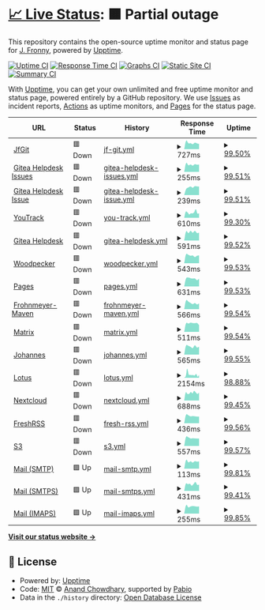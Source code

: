 # [📈 Live Status](https://JFronny.github.io/uptime): <!--live status--> **🟧 Partial outage**

This repository contains the open-source uptime monitor and status page for [J. Fronny](https://jfronny.gitlab.io/), powered by [Upptime](https://github.com/upptime/upptime).

[![Uptime CI](https://github.com/JFronny/uptime/workflows/Uptime%20CI/badge.svg)](https://github.com/JFronny/uptime/actions?query=workflow%3A%22Uptime+CI%22)
[![Response Time CI](https://github.com/JFronny/uptime/workflows/Response%20Time%20CI/badge.svg)](https://github.com/JFronny/uptime/actions?query=workflow%3A%22Response+Time+CI%22)
[![Graphs CI](https://github.com/JFronny/uptime/workflows/Graphs%20CI/badge.svg)](https://github.com/JFronny/uptime/actions?query=workflow%3A%22Graphs+CI%22)
[![Static Site CI](https://github.com/JFronny/uptime/workflows/Static%20Site%20CI/badge.svg)](https://github.com/JFronny/uptime/actions?query=workflow%3A%22Static+Site+CI%22)
[![Summary CI](https://github.com/JFronny/uptime/workflows/Summary%20CI/badge.svg)](https://github.com/JFronny/uptime/actions?query=workflow%3A%22Summary+CI%22)

With [Upptime](https://upptime.js.org), you can get your own unlimited and free uptime monitor and status page, powered entirely by a GitHub repository. We use [Issues](https://github.com/JFronny/uptime/issues) as incident reports, [Actions](https://github.com/JFronny/uptime/actions) as uptime monitors, and [Pages](https://JFronny.github.io/uptime) for the status page.

<!--start: status pages-->
<!-- This summary is generated by Upptime (https://github.com/upptime/upptime) -->
<!-- Do not edit this manually, your changes will be overwritten -->
<!-- prettier-ignore -->
| URL | Status | History | Response Time | Uptime |
| --- | ------ | ------- | ------------- | ------ |
| <img alt="" src="https://icons.duckduckgo.com/ip3/git.frohnmeyer-wds.de.ico" height="13"> [JfGit](https://git.frohnmeyer-wds.de/) | 🟥 Down | [jf-git.yml](https://github.com/JFronny/uptime/commits/HEAD/history/jf-git.yml) | <details><summary><img alt="Response time graph" src="./graphs/jf-git/response-time-week.png" height="20"> 727ms</summary><br><a href="https://JFronny.github.io/uptime/history/jf-git"><img alt="Response time 952" src="https://img.shields.io/endpoint?url=https%3A%2F%2Fraw.githubusercontent.com%2FJFronny%2Fuptime%2FHEAD%2Fapi%2Fjf-git%2Fresponse-time.json"></a><br><a href="https://JFronny.github.io/uptime/history/jf-git"><img alt="24-hour response time 620" src="https://img.shields.io/endpoint?url=https%3A%2F%2Fraw.githubusercontent.com%2FJFronny%2Fuptime%2FHEAD%2Fapi%2Fjf-git%2Fresponse-time-day.json"></a><br><a href="https://JFronny.github.io/uptime/history/jf-git"><img alt="7-day response time 727" src="https://img.shields.io/endpoint?url=https%3A%2F%2Fraw.githubusercontent.com%2FJFronny%2Fuptime%2FHEAD%2Fapi%2Fjf-git%2Fresponse-time-week.json"></a><br><a href="https://JFronny.github.io/uptime/history/jf-git"><img alt="30-day response time 802" src="https://img.shields.io/endpoint?url=https%3A%2F%2Fraw.githubusercontent.com%2FJFronny%2Fuptime%2FHEAD%2Fapi%2Fjf-git%2Fresponse-time-month.json"></a><br><a href="https://JFronny.github.io/uptime/history/jf-git"><img alt="1-year response time 952" src="https://img.shields.io/endpoint?url=https%3A%2F%2Fraw.githubusercontent.com%2FJFronny%2Fuptime%2FHEAD%2Fapi%2Fjf-git%2Fresponse-time-year.json"></a></details> | <details><summary><a href="https://JFronny.github.io/uptime/history/jf-git">99.50%</a></summary><a href="https://JFronny.github.io/uptime/history/jf-git"><img alt="All-time uptime 98.22%" src="https://img.shields.io/endpoint?url=https%3A%2F%2Fraw.githubusercontent.com%2FJFronny%2Fuptime%2FHEAD%2Fapi%2Fjf-git%2Fuptime.json"></a><br><a href="https://JFronny.github.io/uptime/history/jf-git"><img alt="24-hour uptime 96.52%" src="https://img.shields.io/endpoint?url=https%3A%2F%2Fraw.githubusercontent.com%2FJFronny%2Fuptime%2FHEAD%2Fapi%2Fjf-git%2Fuptime-day.json"></a><br><a href="https://JFronny.github.io/uptime/history/jf-git"><img alt="7-day uptime 99.50%" src="https://img.shields.io/endpoint?url=https%3A%2F%2Fraw.githubusercontent.com%2FJFronny%2Fuptime%2FHEAD%2Fapi%2Fjf-git%2Fuptime-week.json"></a><br><a href="https://JFronny.github.io/uptime/history/jf-git"><img alt="30-day uptime 99.32%" src="https://img.shields.io/endpoint?url=https%3A%2F%2Fraw.githubusercontent.com%2FJFronny%2Fuptime%2FHEAD%2Fapi%2Fjf-git%2Fuptime-month.json"></a><br><a href="https://JFronny.github.io/uptime/history/jf-git"><img alt="1-year uptime 98.22%" src="https://img.shields.io/endpoint?url=https%3A%2F%2Fraw.githubusercontent.com%2FJFronny%2Fuptime%2FHEAD%2Fapi%2Fjf-git%2Fuptime-year.json"></a></details>
| <img alt="" src="https://icons.duckduckgo.com/ip3/git.frohnmeyer-wds.de.ico" height="13"> [Gitea Helpdesk Issues](https://git.frohnmeyer-wds.de/Johannes/Gitea-Helpdesk/issues) | 🟥 Down | [gitea-helpdesk-issues.yml](https://github.com/JFronny/uptime/commits/HEAD/history/gitea-helpdesk-issues.yml) | <details><summary><img alt="Response time graph" src="./graphs/gitea-helpdesk-issues/response-time-week.png" height="20"> 255ms</summary><br><a href="https://JFronny.github.io/uptime/history/gitea-helpdesk-issues"><img alt="Response time 370" src="https://img.shields.io/endpoint?url=https%3A%2F%2Fraw.githubusercontent.com%2FJFronny%2Fuptime%2FHEAD%2Fapi%2Fgitea-helpdesk-issues%2Fresponse-time.json"></a><br><a href="https://JFronny.github.io/uptime/history/gitea-helpdesk-issues"><img alt="24-hour response time 255" src="https://img.shields.io/endpoint?url=https%3A%2F%2Fraw.githubusercontent.com%2FJFronny%2Fuptime%2FHEAD%2Fapi%2Fgitea-helpdesk-issues%2Fresponse-time-day.json"></a><br><a href="https://JFronny.github.io/uptime/history/gitea-helpdesk-issues"><img alt="7-day response time 255" src="https://img.shields.io/endpoint?url=https%3A%2F%2Fraw.githubusercontent.com%2FJFronny%2Fuptime%2FHEAD%2Fapi%2Fgitea-helpdesk-issues%2Fresponse-time-week.json"></a><br><a href="https://JFronny.github.io/uptime/history/gitea-helpdesk-issues"><img alt="30-day response time 261" src="https://img.shields.io/endpoint?url=https%3A%2F%2Fraw.githubusercontent.com%2FJFronny%2Fuptime%2FHEAD%2Fapi%2Fgitea-helpdesk-issues%2Fresponse-time-month.json"></a><br><a href="https://JFronny.github.io/uptime/history/gitea-helpdesk-issues"><img alt="1-year response time 370" src="https://img.shields.io/endpoint?url=https%3A%2F%2Fraw.githubusercontent.com%2FJFronny%2Fuptime%2FHEAD%2Fapi%2Fgitea-helpdesk-issues%2Fresponse-time-year.json"></a></details> | <details><summary><a href="https://JFronny.github.io/uptime/history/gitea-helpdesk-issues">99.51%</a></summary><a href="https://JFronny.github.io/uptime/history/gitea-helpdesk-issues"><img alt="All-time uptime 98.22%" src="https://img.shields.io/endpoint?url=https%3A%2F%2Fraw.githubusercontent.com%2FJFronny%2Fuptime%2FHEAD%2Fapi%2Fgitea-helpdesk-issues%2Fuptime.json"></a><br><a href="https://JFronny.github.io/uptime/history/gitea-helpdesk-issues"><img alt="24-hour uptime 96.56%" src="https://img.shields.io/endpoint?url=https%3A%2F%2Fraw.githubusercontent.com%2FJFronny%2Fuptime%2FHEAD%2Fapi%2Fgitea-helpdesk-issues%2Fuptime-day.json"></a><br><a href="https://JFronny.github.io/uptime/history/gitea-helpdesk-issues"><img alt="7-day uptime 99.51%" src="https://img.shields.io/endpoint?url=https%3A%2F%2Fraw.githubusercontent.com%2FJFronny%2Fuptime%2FHEAD%2Fapi%2Fgitea-helpdesk-issues%2Fuptime-week.json"></a><br><a href="https://JFronny.github.io/uptime/history/gitea-helpdesk-issues"><img alt="30-day uptime 99.35%" src="https://img.shields.io/endpoint?url=https%3A%2F%2Fraw.githubusercontent.com%2FJFronny%2Fuptime%2FHEAD%2Fapi%2Fgitea-helpdesk-issues%2Fuptime-month.json"></a><br><a href="https://JFronny.github.io/uptime/history/gitea-helpdesk-issues"><img alt="1-year uptime 98.22%" src="https://img.shields.io/endpoint?url=https%3A%2F%2Fraw.githubusercontent.com%2FJFronny%2Fuptime%2FHEAD%2Fapi%2Fgitea-helpdesk-issues%2Fuptime-year.json"></a></details>
| <img alt="" src="https://icons.duckduckgo.com/ip3/git.frohnmeyer-wds.de.ico" height="13"> [Gitea Helpdesk Issue](https://git.frohnmeyer-wds.de/Johannes/Gitea-Helpdesk/issues/1) | 🟥 Down | [gitea-helpdesk-issue.yml](https://github.com/JFronny/uptime/commits/HEAD/history/gitea-helpdesk-issue.yml) | <details><summary><img alt="Response time graph" src="./graphs/gitea-helpdesk-issue/response-time-week.png" height="20"> 239ms</summary><br><a href="https://JFronny.github.io/uptime/history/gitea-helpdesk-issue"><img alt="Response time 286" src="https://img.shields.io/endpoint?url=https%3A%2F%2Fraw.githubusercontent.com%2FJFronny%2Fuptime%2FHEAD%2Fapi%2Fgitea-helpdesk-issue%2Fresponse-time.json"></a><br><a href="https://JFronny.github.io/uptime/history/gitea-helpdesk-issue"><img alt="24-hour response time 255" src="https://img.shields.io/endpoint?url=https%3A%2F%2Fraw.githubusercontent.com%2FJFronny%2Fuptime%2FHEAD%2Fapi%2Fgitea-helpdesk-issue%2Fresponse-time-day.json"></a><br><a href="https://JFronny.github.io/uptime/history/gitea-helpdesk-issue"><img alt="7-day response time 239" src="https://img.shields.io/endpoint?url=https%3A%2F%2Fraw.githubusercontent.com%2FJFronny%2Fuptime%2FHEAD%2Fapi%2Fgitea-helpdesk-issue%2Fresponse-time-week.json"></a><br><a href="https://JFronny.github.io/uptime/history/gitea-helpdesk-issue"><img alt="30-day response time 270" src="https://img.shields.io/endpoint?url=https%3A%2F%2Fraw.githubusercontent.com%2FJFronny%2Fuptime%2FHEAD%2Fapi%2Fgitea-helpdesk-issue%2Fresponse-time-month.json"></a><br><a href="https://JFronny.github.io/uptime/history/gitea-helpdesk-issue"><img alt="1-year response time 286" src="https://img.shields.io/endpoint?url=https%3A%2F%2Fraw.githubusercontent.com%2FJFronny%2Fuptime%2FHEAD%2Fapi%2Fgitea-helpdesk-issue%2Fresponse-time-year.json"></a></details> | <details><summary><a href="https://JFronny.github.io/uptime/history/gitea-helpdesk-issue">99.51%</a></summary><a href="https://JFronny.github.io/uptime/history/gitea-helpdesk-issue"><img alt="All-time uptime 98.34%" src="https://img.shields.io/endpoint?url=https%3A%2F%2Fraw.githubusercontent.com%2FJFronny%2Fuptime%2FHEAD%2Fapi%2Fgitea-helpdesk-issue%2Fuptime.json"></a><br><a href="https://JFronny.github.io/uptime/history/gitea-helpdesk-issue"><img alt="24-hour uptime 96.59%" src="https://img.shields.io/endpoint?url=https%3A%2F%2Fraw.githubusercontent.com%2FJFronny%2Fuptime%2FHEAD%2Fapi%2Fgitea-helpdesk-issue%2Fuptime-day.json"></a><br><a href="https://JFronny.github.io/uptime/history/gitea-helpdesk-issue"><img alt="7-day uptime 99.51%" src="https://img.shields.io/endpoint?url=https%3A%2F%2Fraw.githubusercontent.com%2FJFronny%2Fuptime%2FHEAD%2Fapi%2Fgitea-helpdesk-issue%2Fuptime-week.json"></a><br><a href="https://JFronny.github.io/uptime/history/gitea-helpdesk-issue"><img alt="30-day uptime 99.50%" src="https://img.shields.io/endpoint?url=https%3A%2F%2Fraw.githubusercontent.com%2FJFronny%2Fuptime%2FHEAD%2Fapi%2Fgitea-helpdesk-issue%2Fuptime-month.json"></a><br><a href="https://JFronny.github.io/uptime/history/gitea-helpdesk-issue"><img alt="1-year uptime 98.34%" src="https://img.shields.io/endpoint?url=https%3A%2F%2Fraw.githubusercontent.com%2FJFronny%2Fuptime%2FHEAD%2Fapi%2Fgitea-helpdesk-issue%2Fuptime-year.json"></a></details>
| <img alt="" src="https://icons.duckduckgo.com/ip3/youtrack.frohnmeyer-wds.de.ico" height="13"> [YouTrack](https://youtrack.frohnmeyer-wds.de/form/cc0e428b-e887-4487-a90a-9e12b28ff4a4) | 🟥 Down | [you-track.yml](https://github.com/JFronny/uptime/commits/HEAD/history/you-track.yml) | <details><summary><img alt="Response time graph" src="./graphs/you-track/response-time-week.png" height="20"> 610ms</summary><br><a href="https://JFronny.github.io/uptime/history/you-track"><img alt="Response time 673" src="https://img.shields.io/endpoint?url=https%3A%2F%2Fraw.githubusercontent.com%2FJFronny%2Fuptime%2FHEAD%2Fapi%2Fyou-track%2Fresponse-time.json"></a><br><a href="https://JFronny.github.io/uptime/history/you-track"><img alt="24-hour response time 523" src="https://img.shields.io/endpoint?url=https%3A%2F%2Fraw.githubusercontent.com%2FJFronny%2Fuptime%2FHEAD%2Fapi%2Fyou-track%2Fresponse-time-day.json"></a><br><a href="https://JFronny.github.io/uptime/history/you-track"><img alt="7-day response time 610" src="https://img.shields.io/endpoint?url=https%3A%2F%2Fraw.githubusercontent.com%2FJFronny%2Fuptime%2FHEAD%2Fapi%2Fyou-track%2Fresponse-time-week.json"></a><br><a href="https://JFronny.github.io/uptime/history/you-track"><img alt="30-day response time 662" src="https://img.shields.io/endpoint?url=https%3A%2F%2Fraw.githubusercontent.com%2FJFronny%2Fuptime%2FHEAD%2Fapi%2Fyou-track%2Fresponse-time-month.json"></a><br><a href="https://JFronny.github.io/uptime/history/you-track"><img alt="1-year response time 673" src="https://img.shields.io/endpoint?url=https%3A%2F%2Fraw.githubusercontent.com%2FJFronny%2Fuptime%2FHEAD%2Fapi%2Fyou-track%2Fresponse-time-year.json"></a></details> | <details><summary><a href="https://JFronny.github.io/uptime/history/you-track">99.30%</a></summary><a href="https://JFronny.github.io/uptime/history/you-track"><img alt="All-time uptime 98.91%" src="https://img.shields.io/endpoint?url=https%3A%2F%2Fraw.githubusercontent.com%2FJFronny%2Fuptime%2FHEAD%2Fapi%2Fyou-track%2Fuptime.json"></a><br><a href="https://JFronny.github.io/uptime/history/you-track"><img alt="24-hour uptime 96.63%" src="https://img.shields.io/endpoint?url=https%3A%2F%2Fraw.githubusercontent.com%2FJFronny%2Fuptime%2FHEAD%2Fapi%2Fyou-track%2Fuptime-day.json"></a><br><a href="https://JFronny.github.io/uptime/history/you-track"><img alt="7-day uptime 99.30%" src="https://img.shields.io/endpoint?url=https%3A%2F%2Fraw.githubusercontent.com%2FJFronny%2Fuptime%2FHEAD%2Fapi%2Fyou-track%2Fuptime-week.json"></a><br><a href="https://JFronny.github.io/uptime/history/you-track"><img alt="30-day uptime 99.43%" src="https://img.shields.io/endpoint?url=https%3A%2F%2Fraw.githubusercontent.com%2FJFronny%2Fuptime%2FHEAD%2Fapi%2Fyou-track%2Fuptime-month.json"></a><br><a href="https://JFronny.github.io/uptime/history/you-track"><img alt="1-year uptime 98.91%" src="https://img.shields.io/endpoint?url=https%3A%2F%2Fraw.githubusercontent.com%2FJFronny%2Fuptime%2FHEAD%2Fapi%2Fyou-track%2Fuptime-year.json"></a></details>
| <img alt="" src="https://icons.duckduckgo.com/ip3/helpdesk.frohnmeyer-wds.de.ico" height="13"> [Gitea Helpdesk](https://helpdesk.frohnmeyer-wds.de/) | 🟥 Down | [gitea-helpdesk.yml](https://github.com/JFronny/uptime/commits/HEAD/history/gitea-helpdesk.yml) | <details><summary><img alt="Response time graph" src="./graphs/gitea-helpdesk/response-time-week.png" height="20"> 591ms</summary><br><a href="https://JFronny.github.io/uptime/history/gitea-helpdesk"><img alt="Response time 608" src="https://img.shields.io/endpoint?url=https%3A%2F%2Fraw.githubusercontent.com%2FJFronny%2Fuptime%2FHEAD%2Fapi%2Fgitea-helpdesk%2Fresponse-time.json"></a><br><a href="https://JFronny.github.io/uptime/history/gitea-helpdesk"><img alt="24-hour response time 547" src="https://img.shields.io/endpoint?url=https%3A%2F%2Fraw.githubusercontent.com%2FJFronny%2Fuptime%2FHEAD%2Fapi%2Fgitea-helpdesk%2Fresponse-time-day.json"></a><br><a href="https://JFronny.github.io/uptime/history/gitea-helpdesk"><img alt="7-day response time 591" src="https://img.shields.io/endpoint?url=https%3A%2F%2Fraw.githubusercontent.com%2FJFronny%2Fuptime%2FHEAD%2Fapi%2Fgitea-helpdesk%2Fresponse-time-week.json"></a><br><a href="https://JFronny.github.io/uptime/history/gitea-helpdesk"><img alt="30-day response time 601" src="https://img.shields.io/endpoint?url=https%3A%2F%2Fraw.githubusercontent.com%2FJFronny%2Fuptime%2FHEAD%2Fapi%2Fgitea-helpdesk%2Fresponse-time-month.json"></a><br><a href="https://JFronny.github.io/uptime/history/gitea-helpdesk"><img alt="1-year response time 608" src="https://img.shields.io/endpoint?url=https%3A%2F%2Fraw.githubusercontent.com%2FJFronny%2Fuptime%2FHEAD%2Fapi%2Fgitea-helpdesk%2Fresponse-time-year.json"></a></details> | <details><summary><a href="https://JFronny.github.io/uptime/history/gitea-helpdesk">99.52%</a></summary><a href="https://JFronny.github.io/uptime/history/gitea-helpdesk"><img alt="All-time uptime 98.91%" src="https://img.shields.io/endpoint?url=https%3A%2F%2Fraw.githubusercontent.com%2FJFronny%2Fuptime%2FHEAD%2Fapi%2Fgitea-helpdesk%2Fuptime.json"></a><br><a href="https://JFronny.github.io/uptime/history/gitea-helpdesk"><img alt="24-hour uptime 96.66%" src="https://img.shields.io/endpoint?url=https%3A%2F%2Fraw.githubusercontent.com%2FJFronny%2Fuptime%2FHEAD%2Fapi%2Fgitea-helpdesk%2Fuptime-day.json"></a><br><a href="https://JFronny.github.io/uptime/history/gitea-helpdesk"><img alt="7-day uptime 99.52%" src="https://img.shields.io/endpoint?url=https%3A%2F%2Fraw.githubusercontent.com%2FJFronny%2Fuptime%2FHEAD%2Fapi%2Fgitea-helpdesk%2Fuptime-week.json"></a><br><a href="https://JFronny.github.io/uptime/history/gitea-helpdesk"><img alt="30-day uptime 99.64%" src="https://img.shields.io/endpoint?url=https%3A%2F%2Fraw.githubusercontent.com%2FJFronny%2Fuptime%2FHEAD%2Fapi%2Fgitea-helpdesk%2Fuptime-month.json"></a><br><a href="https://JFronny.github.io/uptime/history/gitea-helpdesk"><img alt="1-year uptime 98.91%" src="https://img.shields.io/endpoint?url=https%3A%2F%2Fraw.githubusercontent.com%2FJFronny%2Fuptime%2FHEAD%2Fapi%2Fgitea-helpdesk%2Fuptime-year.json"></a></details>
| <img alt="" src="https://icons.duckduckgo.com/ip3/ci.frohnmeyer-wds.de.ico" height="13"> [Woodpecker](https://ci.frohnmeyer-wds.de/repos/28) | 🟥 Down | [woodpecker.yml](https://github.com/JFronny/uptime/commits/HEAD/history/woodpecker.yml) | <details><summary><img alt="Response time graph" src="./graphs/woodpecker/response-time-week.png" height="20"> 543ms</summary><br><a href="https://JFronny.github.io/uptime/history/woodpecker"><img alt="Response time 633" src="https://img.shields.io/endpoint?url=https%3A%2F%2Fraw.githubusercontent.com%2FJFronny%2Fuptime%2FHEAD%2Fapi%2Fwoodpecker%2Fresponse-time.json"></a><br><a href="https://JFronny.github.io/uptime/history/woodpecker"><img alt="24-hour response time 548" src="https://img.shields.io/endpoint?url=https%3A%2F%2Fraw.githubusercontent.com%2FJFronny%2Fuptime%2FHEAD%2Fapi%2Fwoodpecker%2Fresponse-time-day.json"></a><br><a href="https://JFronny.github.io/uptime/history/woodpecker"><img alt="7-day response time 543" src="https://img.shields.io/endpoint?url=https%3A%2F%2Fraw.githubusercontent.com%2FJFronny%2Fuptime%2FHEAD%2Fapi%2Fwoodpecker%2Fresponse-time-week.json"></a><br><a href="https://JFronny.github.io/uptime/history/woodpecker"><img alt="30-day response time 603" src="https://img.shields.io/endpoint?url=https%3A%2F%2Fraw.githubusercontent.com%2FJFronny%2Fuptime%2FHEAD%2Fapi%2Fwoodpecker%2Fresponse-time-month.json"></a><br><a href="https://JFronny.github.io/uptime/history/woodpecker"><img alt="1-year response time 633" src="https://img.shields.io/endpoint?url=https%3A%2F%2Fraw.githubusercontent.com%2FJFronny%2Fuptime%2FHEAD%2Fapi%2Fwoodpecker%2Fresponse-time-year.json"></a></details> | <details><summary><a href="https://JFronny.github.io/uptime/history/woodpecker">99.53%</a></summary><a href="https://JFronny.github.io/uptime/history/woodpecker"><img alt="All-time uptime 94.34%" src="https://img.shields.io/endpoint?url=https%3A%2F%2Fraw.githubusercontent.com%2FJFronny%2Fuptime%2FHEAD%2Fapi%2Fwoodpecker%2Fuptime.json"></a><br><a href="https://JFronny.github.io/uptime/history/woodpecker"><img alt="24-hour uptime 96.70%" src="https://img.shields.io/endpoint?url=https%3A%2F%2Fraw.githubusercontent.com%2FJFronny%2Fuptime%2FHEAD%2Fapi%2Fwoodpecker%2Fuptime-day.json"></a><br><a href="https://JFronny.github.io/uptime/history/woodpecker"><img alt="7-day uptime 99.53%" src="https://img.shields.io/endpoint?url=https%3A%2F%2Fraw.githubusercontent.com%2FJFronny%2Fuptime%2FHEAD%2Fapi%2Fwoodpecker%2Fuptime-week.json"></a><br><a href="https://JFronny.github.io/uptime/history/woodpecker"><img alt="30-day uptime 99.70%" src="https://img.shields.io/endpoint?url=https%3A%2F%2Fraw.githubusercontent.com%2FJFronny%2Fuptime%2FHEAD%2Fapi%2Fwoodpecker%2Fuptime-month.json"></a><br><a href="https://JFronny.github.io/uptime/history/woodpecker"><img alt="1-year uptime 94.34%" src="https://img.shields.io/endpoint?url=https%3A%2F%2Fraw.githubusercontent.com%2FJFronny%2Fuptime%2FHEAD%2Fapi%2Fwoodpecker%2Fuptime-year.json"></a></details>
| <img alt="" src="https://icons.duckduckgo.com/ip3/pages.frohnmeyer-wds.de.ico" height="13"> [Pages](https://pages.frohnmeyer-wds.de/JfMods/Respackopts/) | 🟥 Down | [pages.yml](https://github.com/JFronny/uptime/commits/HEAD/history/pages.yml) | <details><summary><img alt="Response time graph" src="./graphs/pages/response-time-week.png" height="20"> 631ms</summary><br><a href="https://JFronny.github.io/uptime/history/pages"><img alt="Response time 619" src="https://img.shields.io/endpoint?url=https%3A%2F%2Fraw.githubusercontent.com%2FJFronny%2Fuptime%2FHEAD%2Fapi%2Fpages%2Fresponse-time.json"></a><br><a href="https://JFronny.github.io/uptime/history/pages"><img alt="24-hour response time 613" src="https://img.shields.io/endpoint?url=https%3A%2F%2Fraw.githubusercontent.com%2FJFronny%2Fuptime%2FHEAD%2Fapi%2Fpages%2Fresponse-time-day.json"></a><br><a href="https://JFronny.github.io/uptime/history/pages"><img alt="7-day response time 631" src="https://img.shields.io/endpoint?url=https%3A%2F%2Fraw.githubusercontent.com%2FJFronny%2Fuptime%2FHEAD%2Fapi%2Fpages%2Fresponse-time-week.json"></a><br><a href="https://JFronny.github.io/uptime/history/pages"><img alt="30-day response time 637" src="https://img.shields.io/endpoint?url=https%3A%2F%2Fraw.githubusercontent.com%2FJFronny%2Fuptime%2FHEAD%2Fapi%2Fpages%2Fresponse-time-month.json"></a><br><a href="https://JFronny.github.io/uptime/history/pages"><img alt="1-year response time 619" src="https://img.shields.io/endpoint?url=https%3A%2F%2Fraw.githubusercontent.com%2FJFronny%2Fuptime%2FHEAD%2Fapi%2Fpages%2Fresponse-time-year.json"></a></details> | <details><summary><a href="https://JFronny.github.io/uptime/history/pages">99.53%</a></summary><a href="https://JFronny.github.io/uptime/history/pages"><img alt="All-time uptime 99.09%" src="https://img.shields.io/endpoint?url=https%3A%2F%2Fraw.githubusercontent.com%2FJFronny%2Fuptime%2FHEAD%2Fapi%2Fpages%2Fuptime.json"></a><br><a href="https://JFronny.github.io/uptime/history/pages"><img alt="24-hour uptime 96.73%" src="https://img.shields.io/endpoint?url=https%3A%2F%2Fraw.githubusercontent.com%2FJFronny%2Fuptime%2FHEAD%2Fapi%2Fpages%2Fuptime-day.json"></a><br><a href="https://JFronny.github.io/uptime/history/pages"><img alt="7-day uptime 99.53%" src="https://img.shields.io/endpoint?url=https%3A%2F%2Fraw.githubusercontent.com%2FJFronny%2Fuptime%2FHEAD%2Fapi%2Fpages%2Fuptime-week.json"></a><br><a href="https://JFronny.github.io/uptime/history/pages"><img alt="30-day uptime 99.70%" src="https://img.shields.io/endpoint?url=https%3A%2F%2Fraw.githubusercontent.com%2FJFronny%2Fuptime%2FHEAD%2Fapi%2Fpages%2Fuptime-month.json"></a><br><a href="https://JFronny.github.io/uptime/history/pages"><img alt="1-year uptime 99.09%" src="https://img.shields.io/endpoint?url=https%3A%2F%2Fraw.githubusercontent.com%2FJFronny%2Fuptime%2FHEAD%2Fapi%2Fpages%2Fuptime-year.json"></a></details>
| <img alt="" src="https://icons.duckduckgo.com/ip3/maven.frohnmeyer-wds.de.ico" height="13"> [Frohnmeyer-Maven](https://maven.frohnmeyer-wds.de/artifacts/io/gitlab/jfronny/commons-bom/maven-metadata.xml) | 🟥 Down | [frohnmeyer-maven.yml](https://github.com/JFronny/uptime/commits/HEAD/history/frohnmeyer-maven.yml) | <details><summary><img alt="Response time graph" src="./graphs/frohnmeyer-maven/response-time-week.png" height="20"> 566ms</summary><br><a href="https://JFronny.github.io/uptime/history/frohnmeyer-maven"><img alt="Response time 567" src="https://img.shields.io/endpoint?url=https%3A%2F%2Fraw.githubusercontent.com%2FJFronny%2Fuptime%2FHEAD%2Fapi%2Ffrohnmeyer-maven%2Fresponse-time.json"></a><br><a href="https://JFronny.github.io/uptime/history/frohnmeyer-maven"><img alt="24-hour response time 509" src="https://img.shields.io/endpoint?url=https%3A%2F%2Fraw.githubusercontent.com%2FJFronny%2Fuptime%2FHEAD%2Fapi%2Ffrohnmeyer-maven%2Fresponse-time-day.json"></a><br><a href="https://JFronny.github.io/uptime/history/frohnmeyer-maven"><img alt="7-day response time 566" src="https://img.shields.io/endpoint?url=https%3A%2F%2Fraw.githubusercontent.com%2FJFronny%2Fuptime%2FHEAD%2Fapi%2Ffrohnmeyer-maven%2Fresponse-time-week.json"></a><br><a href="https://JFronny.github.io/uptime/history/frohnmeyer-maven"><img alt="30-day response time 549" src="https://img.shields.io/endpoint?url=https%3A%2F%2Fraw.githubusercontent.com%2FJFronny%2Fuptime%2FHEAD%2Fapi%2Ffrohnmeyer-maven%2Fresponse-time-month.json"></a><br><a href="https://JFronny.github.io/uptime/history/frohnmeyer-maven"><img alt="1-year response time 567" src="https://img.shields.io/endpoint?url=https%3A%2F%2Fraw.githubusercontent.com%2FJFronny%2Fuptime%2FHEAD%2Fapi%2Ffrohnmeyer-maven%2Fresponse-time-year.json"></a></details> | <details><summary><a href="https://JFronny.github.io/uptime/history/frohnmeyer-maven">99.54%</a></summary><a href="https://JFronny.github.io/uptime/history/frohnmeyer-maven"><img alt="All-time uptime 99.11%" src="https://img.shields.io/endpoint?url=https%3A%2F%2Fraw.githubusercontent.com%2FJFronny%2Fuptime%2FHEAD%2Fapi%2Ffrohnmeyer-maven%2Fuptime.json"></a><br><a href="https://JFronny.github.io/uptime/history/frohnmeyer-maven"><img alt="24-hour uptime 96.77%" src="https://img.shields.io/endpoint?url=https%3A%2F%2Fraw.githubusercontent.com%2FJFronny%2Fuptime%2FHEAD%2Fapi%2Ffrohnmeyer-maven%2Fuptime-day.json"></a><br><a href="https://JFronny.github.io/uptime/history/frohnmeyer-maven"><img alt="7-day uptime 99.54%" src="https://img.shields.io/endpoint?url=https%3A%2F%2Fraw.githubusercontent.com%2FJFronny%2Fuptime%2FHEAD%2Fapi%2Ffrohnmeyer-maven%2Fuptime-week.json"></a><br><a href="https://JFronny.github.io/uptime/history/frohnmeyer-maven"><img alt="30-day uptime 99.70%" src="https://img.shields.io/endpoint?url=https%3A%2F%2Fraw.githubusercontent.com%2FJFronny%2Fuptime%2FHEAD%2Fapi%2Ffrohnmeyer-maven%2Fuptime-month.json"></a><br><a href="https://JFronny.github.io/uptime/history/frohnmeyer-maven"><img alt="1-year uptime 99.11%" src="https://img.shields.io/endpoint?url=https%3A%2F%2Fraw.githubusercontent.com%2FJFronny%2Fuptime%2FHEAD%2Fapi%2Ffrohnmeyer-maven%2Fuptime-year.json"></a></details>
| <img alt="" src="https://icons.duckduckgo.com/ip3/matrix.frohnmeyer-wds.de.ico" height="13"> [Matrix](https://matrix.frohnmeyer-wds.de/_matrix/client/versions) | 🟥 Down | [matrix.yml](https://github.com/JFronny/uptime/commits/HEAD/history/matrix.yml) | <details><summary><img alt="Response time graph" src="./graphs/matrix/response-time-week.png" height="20"> 511ms</summary><br><a href="https://JFronny.github.io/uptime/history/matrix"><img alt="Response time 545" src="https://img.shields.io/endpoint?url=https%3A%2F%2Fraw.githubusercontent.com%2FJFronny%2Fuptime%2FHEAD%2Fapi%2Fmatrix%2Fresponse-time.json"></a><br><a href="https://JFronny.github.io/uptime/history/matrix"><img alt="24-hour response time 403" src="https://img.shields.io/endpoint?url=https%3A%2F%2Fraw.githubusercontent.com%2FJFronny%2Fuptime%2FHEAD%2Fapi%2Fmatrix%2Fresponse-time-day.json"></a><br><a href="https://JFronny.github.io/uptime/history/matrix"><img alt="7-day response time 511" src="https://img.shields.io/endpoint?url=https%3A%2F%2Fraw.githubusercontent.com%2FJFronny%2Fuptime%2FHEAD%2Fapi%2Fmatrix%2Fresponse-time-week.json"></a><br><a href="https://JFronny.github.io/uptime/history/matrix"><img alt="30-day response time 548" src="https://img.shields.io/endpoint?url=https%3A%2F%2Fraw.githubusercontent.com%2FJFronny%2Fuptime%2FHEAD%2Fapi%2Fmatrix%2Fresponse-time-month.json"></a><br><a href="https://JFronny.github.io/uptime/history/matrix"><img alt="1-year response time 545" src="https://img.shields.io/endpoint?url=https%3A%2F%2Fraw.githubusercontent.com%2FJFronny%2Fuptime%2FHEAD%2Fapi%2Fmatrix%2Fresponse-time-year.json"></a></details> | <details><summary><a href="https://JFronny.github.io/uptime/history/matrix">99.54%</a></summary><a href="https://JFronny.github.io/uptime/history/matrix"><img alt="All-time uptime 98.51%" src="https://img.shields.io/endpoint?url=https%3A%2F%2Fraw.githubusercontent.com%2FJFronny%2Fuptime%2FHEAD%2Fapi%2Fmatrix%2Fuptime.json"></a><br><a href="https://JFronny.github.io/uptime/history/matrix"><img alt="24-hour uptime 96.80%" src="https://img.shields.io/endpoint?url=https%3A%2F%2Fraw.githubusercontent.com%2FJFronny%2Fuptime%2FHEAD%2Fapi%2Fmatrix%2Fuptime-day.json"></a><br><a href="https://JFronny.github.io/uptime/history/matrix"><img alt="7-day uptime 99.54%" src="https://img.shields.io/endpoint?url=https%3A%2F%2Fraw.githubusercontent.com%2FJFronny%2Fuptime%2FHEAD%2Fapi%2Fmatrix%2Fuptime-week.json"></a><br><a href="https://JFronny.github.io/uptime/history/matrix"><img alt="30-day uptime 99.70%" src="https://img.shields.io/endpoint?url=https%3A%2F%2Fraw.githubusercontent.com%2FJFronny%2Fuptime%2FHEAD%2Fapi%2Fmatrix%2Fuptime-month.json"></a><br><a href="https://JFronny.github.io/uptime/history/matrix"><img alt="1-year uptime 98.51%" src="https://img.shields.io/endpoint?url=https%3A%2F%2Fraw.githubusercontent.com%2FJFronny%2Fuptime%2FHEAD%2Fapi%2Fmatrix%2Fuptime-year.json"></a></details>
| <img alt="" src="https://icons.duckduckgo.com/ip3/johannes.frohnmeyer-wds.de.ico" height="13"> [Johannes](https://johannes.frohnmeyer-wds.de/schule/sport/praesentation/) | 🟥 Down | [johannes.yml](https://github.com/JFronny/uptime/commits/HEAD/history/johannes.yml) | <details><summary><img alt="Response time graph" src="./graphs/johannes/response-time-week.png" height="20"> 565ms</summary><br><a href="https://JFronny.github.io/uptime/history/johannes"><img alt="Response time 664" src="https://img.shields.io/endpoint?url=https%3A%2F%2Fraw.githubusercontent.com%2FJFronny%2Fuptime%2FHEAD%2Fapi%2Fjohannes%2Fresponse-time.json"></a><br><a href="https://JFronny.github.io/uptime/history/johannes"><img alt="24-hour response time 545" src="https://img.shields.io/endpoint?url=https%3A%2F%2Fraw.githubusercontent.com%2FJFronny%2Fuptime%2FHEAD%2Fapi%2Fjohannes%2Fresponse-time-day.json"></a><br><a href="https://JFronny.github.io/uptime/history/johannes"><img alt="7-day response time 565" src="https://img.shields.io/endpoint?url=https%3A%2F%2Fraw.githubusercontent.com%2FJFronny%2Fuptime%2FHEAD%2Fapi%2Fjohannes%2Fresponse-time-week.json"></a><br><a href="https://JFronny.github.io/uptime/history/johannes"><img alt="30-day response time 620" src="https://img.shields.io/endpoint?url=https%3A%2F%2Fraw.githubusercontent.com%2FJFronny%2Fuptime%2FHEAD%2Fapi%2Fjohannes%2Fresponse-time-month.json"></a><br><a href="https://JFronny.github.io/uptime/history/johannes"><img alt="1-year response time 664" src="https://img.shields.io/endpoint?url=https%3A%2F%2Fraw.githubusercontent.com%2FJFronny%2Fuptime%2FHEAD%2Fapi%2Fjohannes%2Fresponse-time-year.json"></a></details> | <details><summary><a href="https://JFronny.github.io/uptime/history/johannes">99.55%</a></summary><a href="https://JFronny.github.io/uptime/history/johannes"><img alt="All-time uptime 99.16%" src="https://img.shields.io/endpoint?url=https%3A%2F%2Fraw.githubusercontent.com%2FJFronny%2Fuptime%2FHEAD%2Fapi%2Fjohannes%2Fuptime.json"></a><br><a href="https://JFronny.github.io/uptime/history/johannes"><img alt="24-hour uptime 96.84%" src="https://img.shields.io/endpoint?url=https%3A%2F%2Fraw.githubusercontent.com%2FJFronny%2Fuptime%2FHEAD%2Fapi%2Fjohannes%2Fuptime-day.json"></a><br><a href="https://JFronny.github.io/uptime/history/johannes"><img alt="7-day uptime 99.55%" src="https://img.shields.io/endpoint?url=https%3A%2F%2Fraw.githubusercontent.com%2FJFronny%2Fuptime%2FHEAD%2Fapi%2Fjohannes%2Fuptime-week.json"></a><br><a href="https://JFronny.github.io/uptime/history/johannes"><img alt="30-day uptime 99.71%" src="https://img.shields.io/endpoint?url=https%3A%2F%2Fraw.githubusercontent.com%2FJFronny%2Fuptime%2FHEAD%2Fapi%2Fjohannes%2Fuptime-month.json"></a><br><a href="https://JFronny.github.io/uptime/history/johannes"><img alt="1-year uptime 99.16%" src="https://img.shields.io/endpoint?url=https%3A%2F%2Fraw.githubusercontent.com%2FJFronny%2Fuptime%2FHEAD%2Fapi%2Fjohannes%2Fuptime-year.json"></a></details>
| <img alt="" src="https://icons.duckduckgo.com/ip3/lotus.frohnmeyer-wds.de.ico" height="13"> [Lotus](http://lotus.frohnmeyer-wds.de/feed.rss) | 🟥 Down | [lotus.yml](https://github.com/JFronny/uptime/commits/HEAD/history/lotus.yml) | <details><summary><img alt="Response time graph" src="./graphs/lotus/response-time-week.png" height="20"> 2154ms</summary><br><a href="https://JFronny.github.io/uptime/history/lotus"><img alt="Response time 2064" src="https://img.shields.io/endpoint?url=https%3A%2F%2Fraw.githubusercontent.com%2FJFronny%2Fuptime%2FHEAD%2Fapi%2Flotus%2Fresponse-time.json"></a><br><a href="https://JFronny.github.io/uptime/history/lotus"><img alt="24-hour response time 1797" src="https://img.shields.io/endpoint?url=https%3A%2F%2Fraw.githubusercontent.com%2FJFronny%2Fuptime%2FHEAD%2Fapi%2Flotus%2Fresponse-time-day.json"></a><br><a href="https://JFronny.github.io/uptime/history/lotus"><img alt="7-day response time 2154" src="https://img.shields.io/endpoint?url=https%3A%2F%2Fraw.githubusercontent.com%2FJFronny%2Fuptime%2FHEAD%2Fapi%2Flotus%2Fresponse-time-week.json"></a><br><a href="https://JFronny.github.io/uptime/history/lotus"><img alt="30-day response time 2071" src="https://img.shields.io/endpoint?url=https%3A%2F%2Fraw.githubusercontent.com%2FJFronny%2Fuptime%2FHEAD%2Fapi%2Flotus%2Fresponse-time-month.json"></a><br><a href="https://JFronny.github.io/uptime/history/lotus"><img alt="1-year response time 2064" src="https://img.shields.io/endpoint?url=https%3A%2F%2Fraw.githubusercontent.com%2FJFronny%2Fuptime%2FHEAD%2Fapi%2Flotus%2Fresponse-time-year.json"></a></details> | <details><summary><a href="https://JFronny.github.io/uptime/history/lotus">98.88%</a></summary><a href="https://JFronny.github.io/uptime/history/lotus"><img alt="All-time uptime 98.52%" src="https://img.shields.io/endpoint?url=https%3A%2F%2Fraw.githubusercontent.com%2FJFronny%2Fuptime%2FHEAD%2Fapi%2Flotus%2Fuptime.json"></a><br><a href="https://JFronny.github.io/uptime/history/lotus"><img alt="24-hour uptime 96.88%" src="https://img.shields.io/endpoint?url=https%3A%2F%2Fraw.githubusercontent.com%2FJFronny%2Fuptime%2FHEAD%2Fapi%2Flotus%2Fuptime-day.json"></a><br><a href="https://JFronny.github.io/uptime/history/lotus"><img alt="7-day uptime 98.88%" src="https://img.shields.io/endpoint?url=https%3A%2F%2Fraw.githubusercontent.com%2FJFronny%2Fuptime%2FHEAD%2Fapi%2Flotus%2Fuptime-week.json"></a><br><a href="https://JFronny.github.io/uptime/history/lotus"><img alt="30-day uptime 99.35%" src="https://img.shields.io/endpoint?url=https%3A%2F%2Fraw.githubusercontent.com%2FJFronny%2Fuptime%2FHEAD%2Fapi%2Flotus%2Fuptime-month.json"></a><br><a href="https://JFronny.github.io/uptime/history/lotus"><img alt="1-year uptime 98.52%" src="https://img.shields.io/endpoint?url=https%3A%2F%2Fraw.githubusercontent.com%2FJFronny%2Fuptime%2FHEAD%2Fapi%2Flotus%2Fuptime-year.json"></a></details>
| <img alt="" src="https://icons.duckduckgo.com/ip3/nextcloud.frohnmeyer-wds.de.ico" height="13"> [Nextcloud](https://nextcloud.frohnmeyer-wds.de/s/5LHM53735gsamFE) | 🟥 Down | [nextcloud.yml](https://github.com/JFronny/uptime/commits/HEAD/history/nextcloud.yml) | <details><summary><img alt="Response time graph" src="./graphs/nextcloud/response-time-week.png" height="20"> 688ms</summary><br><a href="https://JFronny.github.io/uptime/history/nextcloud"><img alt="Response time 686" src="https://img.shields.io/endpoint?url=https%3A%2F%2Fraw.githubusercontent.com%2FJFronny%2Fuptime%2FHEAD%2Fapi%2Fnextcloud%2Fresponse-time.json"></a><br><a href="https://JFronny.github.io/uptime/history/nextcloud"><img alt="24-hour response time 705" src="https://img.shields.io/endpoint?url=https%3A%2F%2Fraw.githubusercontent.com%2FJFronny%2Fuptime%2FHEAD%2Fapi%2Fnextcloud%2Fresponse-time-day.json"></a><br><a href="https://JFronny.github.io/uptime/history/nextcloud"><img alt="7-day response time 688" src="https://img.shields.io/endpoint?url=https%3A%2F%2Fraw.githubusercontent.com%2FJFronny%2Fuptime%2FHEAD%2Fapi%2Fnextcloud%2Fresponse-time-week.json"></a><br><a href="https://JFronny.github.io/uptime/history/nextcloud"><img alt="30-day response time 682" src="https://img.shields.io/endpoint?url=https%3A%2F%2Fraw.githubusercontent.com%2FJFronny%2Fuptime%2FHEAD%2Fapi%2Fnextcloud%2Fresponse-time-month.json"></a><br><a href="https://JFronny.github.io/uptime/history/nextcloud"><img alt="1-year response time 686" src="https://img.shields.io/endpoint?url=https%3A%2F%2Fraw.githubusercontent.com%2FJFronny%2Fuptime%2FHEAD%2Fapi%2Fnextcloud%2Fresponse-time-year.json"></a></details> | <details><summary><a href="https://JFronny.github.io/uptime/history/nextcloud">99.45%</a></summary><a href="https://JFronny.github.io/uptime/history/nextcloud"><img alt="All-time uptime 99.09%" src="https://img.shields.io/endpoint?url=https%3A%2F%2Fraw.githubusercontent.com%2FJFronny%2Fuptime%2FHEAD%2Fapi%2Fnextcloud%2Fuptime.json"></a><br><a href="https://JFronny.github.io/uptime/history/nextcloud"><img alt="24-hour uptime 96.91%" src="https://img.shields.io/endpoint?url=https%3A%2F%2Fraw.githubusercontent.com%2FJFronny%2Fuptime%2FHEAD%2Fapi%2Fnextcloud%2Fuptime-day.json"></a><br><a href="https://JFronny.github.io/uptime/history/nextcloud"><img alt="7-day uptime 99.45%" src="https://img.shields.io/endpoint?url=https%3A%2F%2Fraw.githubusercontent.com%2FJFronny%2Fuptime%2FHEAD%2Fapi%2Fnextcloud%2Fuptime-week.json"></a><br><a href="https://JFronny.github.io/uptime/history/nextcloud"><img alt="30-day uptime 99.66%" src="https://img.shields.io/endpoint?url=https%3A%2F%2Fraw.githubusercontent.com%2FJFronny%2Fuptime%2FHEAD%2Fapi%2Fnextcloud%2Fuptime-month.json"></a><br><a href="https://JFronny.github.io/uptime/history/nextcloud"><img alt="1-year uptime 99.09%" src="https://img.shields.io/endpoint?url=https%3A%2F%2Fraw.githubusercontent.com%2FJFronny%2Fuptime%2FHEAD%2Fapi%2Fnextcloud%2Fuptime-year.json"></a></details>
| <img alt="" src="https://icons.duckduckgo.com/ip3/rss.frohnmeyer-wds.de.ico" height="13"> [FreshRSS](https://rss.frohnmeyer-wds.de/i/?a=about) | 🟥 Down | [fresh-rss.yml](https://github.com/JFronny/uptime/commits/HEAD/history/fresh-rss.yml) | <details><summary><img alt="Response time graph" src="./graphs/fresh-rss/response-time-week.png" height="20"> 436ms</summary><br><a href="https://JFronny.github.io/uptime/history/fresh-rss"><img alt="Response time 787" src="https://img.shields.io/endpoint?url=https%3A%2F%2Fraw.githubusercontent.com%2FJFronny%2Fuptime%2FHEAD%2Fapi%2Ffresh-rss%2Fresponse-time.json"></a><br><a href="https://JFronny.github.io/uptime/history/fresh-rss"><img alt="24-hour response time 395" src="https://img.shields.io/endpoint?url=https%3A%2F%2Fraw.githubusercontent.com%2FJFronny%2Fuptime%2FHEAD%2Fapi%2Ffresh-rss%2Fresponse-time-day.json"></a><br><a href="https://JFronny.github.io/uptime/history/fresh-rss"><img alt="7-day response time 436" src="https://img.shields.io/endpoint?url=https%3A%2F%2Fraw.githubusercontent.com%2FJFronny%2Fuptime%2FHEAD%2Fapi%2Ffresh-rss%2Fresponse-time-week.json"></a><br><a href="https://JFronny.github.io/uptime/history/fresh-rss"><img alt="30-day response time 499" src="https://img.shields.io/endpoint?url=https%3A%2F%2Fraw.githubusercontent.com%2FJFronny%2Fuptime%2FHEAD%2Fapi%2Ffresh-rss%2Fresponse-time-month.json"></a><br><a href="https://JFronny.github.io/uptime/history/fresh-rss"><img alt="1-year response time 787" src="https://img.shields.io/endpoint?url=https%3A%2F%2Fraw.githubusercontent.com%2FJFronny%2Fuptime%2FHEAD%2Fapi%2Ffresh-rss%2Fresponse-time-year.json"></a></details> | <details><summary><a href="https://JFronny.github.io/uptime/history/fresh-rss">99.56%</a></summary><a href="https://JFronny.github.io/uptime/history/fresh-rss"><img alt="All-time uptime 99.12%" src="https://img.shields.io/endpoint?url=https%3A%2F%2Fraw.githubusercontent.com%2FJFronny%2Fuptime%2FHEAD%2Fapi%2Ffresh-rss%2Fuptime.json"></a><br><a href="https://JFronny.github.io/uptime/history/fresh-rss"><img alt="24-hour uptime 96.94%" src="https://img.shields.io/endpoint?url=https%3A%2F%2Fraw.githubusercontent.com%2FJFronny%2Fuptime%2FHEAD%2Fapi%2Ffresh-rss%2Fuptime-day.json"></a><br><a href="https://JFronny.github.io/uptime/history/fresh-rss"><img alt="7-day uptime 99.56%" src="https://img.shields.io/endpoint?url=https%3A%2F%2Fraw.githubusercontent.com%2FJFronny%2Fuptime%2FHEAD%2Fapi%2Ffresh-rss%2Fuptime-week.json"></a><br><a href="https://JFronny.github.io/uptime/history/fresh-rss"><img alt="30-day uptime 99.57%" src="https://img.shields.io/endpoint?url=https%3A%2F%2Fraw.githubusercontent.com%2FJFronny%2Fuptime%2FHEAD%2Fapi%2Ffresh-rss%2Fuptime-month.json"></a><br><a href="https://JFronny.github.io/uptime/history/fresh-rss"><img alt="1-year uptime 99.12%" src="https://img.shields.io/endpoint?url=https%3A%2F%2Fraw.githubusercontent.com%2FJFronny%2Fuptime%2FHEAD%2Fapi%2Ffresh-rss%2Fuptime-year.json"></a></details>
| <img alt="" src="https://icons.duckduckgo.com/ip3/s3.frohnmeyer-wds.de.ico" height="13"> [S3](https://s3.frohnmeyer-wds.de/pages/JfMods/Respackopts/index.html) | 🟥 Down | [s3.yml](https://github.com/JFronny/uptime/commits/HEAD/history/s3.yml) | <details><summary><img alt="Response time graph" src="./graphs/s3/response-time-week.png" height="20"> 557ms</summary><br><a href="https://JFronny.github.io/uptime/history/s3"><img alt="Response time 546" src="https://img.shields.io/endpoint?url=https%3A%2F%2Fraw.githubusercontent.com%2FJFronny%2Fuptime%2FHEAD%2Fapi%2Fs3%2Fresponse-time.json"></a><br><a href="https://JFronny.github.io/uptime/history/s3"><img alt="24-hour response time 519" src="https://img.shields.io/endpoint?url=https%3A%2F%2Fraw.githubusercontent.com%2FJFronny%2Fuptime%2FHEAD%2Fapi%2Fs3%2Fresponse-time-day.json"></a><br><a href="https://JFronny.github.io/uptime/history/s3"><img alt="7-day response time 557" src="https://img.shields.io/endpoint?url=https%3A%2F%2Fraw.githubusercontent.com%2FJFronny%2Fuptime%2FHEAD%2Fapi%2Fs3%2Fresponse-time-week.json"></a><br><a href="https://JFronny.github.io/uptime/history/s3"><img alt="30-day response time 549" src="https://img.shields.io/endpoint?url=https%3A%2F%2Fraw.githubusercontent.com%2FJFronny%2Fuptime%2FHEAD%2Fapi%2Fs3%2Fresponse-time-month.json"></a><br><a href="https://JFronny.github.io/uptime/history/s3"><img alt="1-year response time 546" src="https://img.shields.io/endpoint?url=https%3A%2F%2Fraw.githubusercontent.com%2FJFronny%2Fuptime%2FHEAD%2Fapi%2Fs3%2Fresponse-time-year.json"></a></details> | <details><summary><a href="https://JFronny.github.io/uptime/history/s3">99.57%</a></summary><a href="https://JFronny.github.io/uptime/history/s3"><img alt="All-time uptime 99.19%" src="https://img.shields.io/endpoint?url=https%3A%2F%2Fraw.githubusercontent.com%2FJFronny%2Fuptime%2FHEAD%2Fapi%2Fs3%2Fuptime.json"></a><br><a href="https://JFronny.github.io/uptime/history/s3"><img alt="24-hour uptime 96.98%" src="https://img.shields.io/endpoint?url=https%3A%2F%2Fraw.githubusercontent.com%2FJFronny%2Fuptime%2FHEAD%2Fapi%2Fs3%2Fuptime-day.json"></a><br><a href="https://JFronny.github.io/uptime/history/s3"><img alt="7-day uptime 99.57%" src="https://img.shields.io/endpoint?url=https%3A%2F%2Fraw.githubusercontent.com%2FJFronny%2Fuptime%2FHEAD%2Fapi%2Fs3%2Fuptime-week.json"></a><br><a href="https://JFronny.github.io/uptime/history/s3"><img alt="30-day uptime 99.90%" src="https://img.shields.io/endpoint?url=https%3A%2F%2Fraw.githubusercontent.com%2FJFronny%2Fuptime%2FHEAD%2Fapi%2Fs3%2Fuptime-month.json"></a><br><a href="https://JFronny.github.io/uptime/history/s3"><img alt="1-year uptime 99.19%" src="https://img.shields.io/endpoint?url=https%3A%2F%2Fraw.githubusercontent.com%2FJFronny%2Fuptime%2FHEAD%2Fapi%2Fs3%2Fuptime-year.json"></a></details>
| <img alt="" src="https://icons.duckduckgo.com/ip3/null.ico" height="13"> [Mail (SMTP)](frohnmeyer-wds.de) | 🟩 Up | [mail-smtp.yml](https://github.com/JFronny/uptime/commits/HEAD/history/mail-smtp.yml) | <details><summary><img alt="Response time graph" src="./graphs/mail-smtp/response-time-week.png" height="20"> 113ms</summary><br><a href="https://JFronny.github.io/uptime/history/mail-smtp"><img alt="Response time 121" src="https://img.shields.io/endpoint?url=https%3A%2F%2Fraw.githubusercontent.com%2FJFronny%2Fuptime%2FHEAD%2Fapi%2Fmail-smtp%2Fresponse-time.json"></a><br><a href="https://JFronny.github.io/uptime/history/mail-smtp"><img alt="24-hour response time 108" src="https://img.shields.io/endpoint?url=https%3A%2F%2Fraw.githubusercontent.com%2FJFronny%2Fuptime%2FHEAD%2Fapi%2Fmail-smtp%2Fresponse-time-day.json"></a><br><a href="https://JFronny.github.io/uptime/history/mail-smtp"><img alt="7-day response time 113" src="https://img.shields.io/endpoint?url=https%3A%2F%2Fraw.githubusercontent.com%2FJFronny%2Fuptime%2FHEAD%2Fapi%2Fmail-smtp%2Fresponse-time-week.json"></a><br><a href="https://JFronny.github.io/uptime/history/mail-smtp"><img alt="30-day response time 117" src="https://img.shields.io/endpoint?url=https%3A%2F%2Fraw.githubusercontent.com%2FJFronny%2Fuptime%2FHEAD%2Fapi%2Fmail-smtp%2Fresponse-time-month.json"></a><br><a href="https://JFronny.github.io/uptime/history/mail-smtp"><img alt="1-year response time 121" src="https://img.shields.io/endpoint?url=https%3A%2F%2Fraw.githubusercontent.com%2FJFronny%2Fuptime%2FHEAD%2Fapi%2Fmail-smtp%2Fresponse-time-year.json"></a></details> | <details><summary><a href="https://JFronny.github.io/uptime/history/mail-smtp">99.81%</a></summary><a href="https://JFronny.github.io/uptime/history/mail-smtp"><img alt="All-time uptime 99.28%" src="https://img.shields.io/endpoint?url=https%3A%2F%2Fraw.githubusercontent.com%2FJFronny%2Fuptime%2FHEAD%2Fapi%2Fmail-smtp%2Fuptime.json"></a><br><a href="https://JFronny.github.io/uptime/history/mail-smtp"><img alt="24-hour uptime 98.66%" src="https://img.shields.io/endpoint?url=https%3A%2F%2Fraw.githubusercontent.com%2FJFronny%2Fuptime%2FHEAD%2Fapi%2Fmail-smtp%2Fuptime-day.json"></a><br><a href="https://JFronny.github.io/uptime/history/mail-smtp"><img alt="7-day uptime 99.81%" src="https://img.shields.io/endpoint?url=https%3A%2F%2Fraw.githubusercontent.com%2FJFronny%2Fuptime%2FHEAD%2Fapi%2Fmail-smtp%2Fuptime-week.json"></a><br><a href="https://JFronny.github.io/uptime/history/mail-smtp"><img alt="30-day uptime 99.96%" src="https://img.shields.io/endpoint?url=https%3A%2F%2Fraw.githubusercontent.com%2FJFronny%2Fuptime%2FHEAD%2Fapi%2Fmail-smtp%2Fuptime-month.json"></a><br><a href="https://JFronny.github.io/uptime/history/mail-smtp"><img alt="1-year uptime 99.28%" src="https://img.shields.io/endpoint?url=https%3A%2F%2Fraw.githubusercontent.com%2FJFronny%2Fuptime%2FHEAD%2Fapi%2Fmail-smtp%2Fuptime-year.json"></a></details>
| <img alt="" src="https://icons.duckduckgo.com/ip3/null.ico" height="13"> [Mail (SMTPS)](frohnmeyer-wds.de) | 🟩 Up | [mail-smtps.yml](https://github.com/JFronny/uptime/commits/HEAD/history/mail-smtps.yml) | <details><summary><img alt="Response time graph" src="./graphs/mail-smtps/response-time-week.png" height="20"> 431ms</summary><br><a href="https://JFronny.github.io/uptime/history/mail-smtps"><img alt="Response time 284" src="https://img.shields.io/endpoint?url=https%3A%2F%2Fraw.githubusercontent.com%2FJFronny%2Fuptime%2FHEAD%2Fapi%2Fmail-smtps%2Fresponse-time.json"></a><br><a href="https://JFronny.github.io/uptime/history/mail-smtps"><img alt="24-hour response time 503" src="https://img.shields.io/endpoint?url=https%3A%2F%2Fraw.githubusercontent.com%2FJFronny%2Fuptime%2FHEAD%2Fapi%2Fmail-smtps%2Fresponse-time-day.json"></a><br><a href="https://JFronny.github.io/uptime/history/mail-smtps"><img alt="7-day response time 431" src="https://img.shields.io/endpoint?url=https%3A%2F%2Fraw.githubusercontent.com%2FJFronny%2Fuptime%2FHEAD%2Fapi%2Fmail-smtps%2Fresponse-time-week.json"></a><br><a href="https://JFronny.github.io/uptime/history/mail-smtps"><img alt="30-day response time 403" src="https://img.shields.io/endpoint?url=https%3A%2F%2Fraw.githubusercontent.com%2FJFronny%2Fuptime%2FHEAD%2Fapi%2Fmail-smtps%2Fresponse-time-month.json"></a><br><a href="https://JFronny.github.io/uptime/history/mail-smtps"><img alt="1-year response time 284" src="https://img.shields.io/endpoint?url=https%3A%2F%2Fraw.githubusercontent.com%2FJFronny%2Fuptime%2FHEAD%2Fapi%2Fmail-smtps%2Fresponse-time-year.json"></a></details> | <details><summary><a href="https://JFronny.github.io/uptime/history/mail-smtps">99.41%</a></summary><a href="https://JFronny.github.io/uptime/history/mail-smtps"><img alt="All-time uptime 99.19%" src="https://img.shields.io/endpoint?url=https%3A%2F%2Fraw.githubusercontent.com%2FJFronny%2Fuptime%2FHEAD%2Fapi%2Fmail-smtps%2Fuptime.json"></a><br><a href="https://JFronny.github.io/uptime/history/mail-smtps"><img alt="24-hour uptime 97.19%" src="https://img.shields.io/endpoint?url=https%3A%2F%2Fraw.githubusercontent.com%2FJFronny%2Fuptime%2FHEAD%2Fapi%2Fmail-smtps%2Fuptime-day.json"></a><br><a href="https://JFronny.github.io/uptime/history/mail-smtps"><img alt="7-day uptime 99.41%" src="https://img.shields.io/endpoint?url=https%3A%2F%2Fraw.githubusercontent.com%2FJFronny%2Fuptime%2FHEAD%2Fapi%2Fmail-smtps%2Fuptime-week.json"></a><br><a href="https://JFronny.github.io/uptime/history/mail-smtps"><img alt="30-day uptime 99.64%" src="https://img.shields.io/endpoint?url=https%3A%2F%2Fraw.githubusercontent.com%2FJFronny%2Fuptime%2FHEAD%2Fapi%2Fmail-smtps%2Fuptime-month.json"></a><br><a href="https://JFronny.github.io/uptime/history/mail-smtps"><img alt="1-year uptime 99.19%" src="https://img.shields.io/endpoint?url=https%3A%2F%2Fraw.githubusercontent.com%2FJFronny%2Fuptime%2FHEAD%2Fapi%2Fmail-smtps%2Fuptime-year.json"></a></details>
| <img alt="" src="https://icons.duckduckgo.com/ip3/null.ico" height="13"> [Mail (IMAPS)](frohnmeyer-wds.de) | 🟩 Up | [mail-imaps.yml](https://github.com/JFronny/uptime/commits/HEAD/history/mail-imaps.yml) | <details><summary><img alt="Response time graph" src="./graphs/mail-imaps/response-time-week.png" height="20"> 255ms</summary><br><a href="https://JFronny.github.io/uptime/history/mail-imaps"><img alt="Response time 210" src="https://img.shields.io/endpoint?url=https%3A%2F%2Fraw.githubusercontent.com%2FJFronny%2Fuptime%2FHEAD%2Fapi%2Fmail-imaps%2Fresponse-time.json"></a><br><a href="https://JFronny.github.io/uptime/history/mail-imaps"><img alt="24-hour response time 254" src="https://img.shields.io/endpoint?url=https%3A%2F%2Fraw.githubusercontent.com%2FJFronny%2Fuptime%2FHEAD%2Fapi%2Fmail-imaps%2Fresponse-time-day.json"></a><br><a href="https://JFronny.github.io/uptime/history/mail-imaps"><img alt="7-day response time 255" src="https://img.shields.io/endpoint?url=https%3A%2F%2Fraw.githubusercontent.com%2FJFronny%2Fuptime%2FHEAD%2Fapi%2Fmail-imaps%2Fresponse-time-week.json"></a><br><a href="https://JFronny.github.io/uptime/history/mail-imaps"><img alt="30-day response time 260" src="https://img.shields.io/endpoint?url=https%3A%2F%2Fraw.githubusercontent.com%2FJFronny%2Fuptime%2FHEAD%2Fapi%2Fmail-imaps%2Fresponse-time-month.json"></a><br><a href="https://JFronny.github.io/uptime/history/mail-imaps"><img alt="1-year response time 210" src="https://img.shields.io/endpoint?url=https%3A%2F%2Fraw.githubusercontent.com%2FJFronny%2Fuptime%2FHEAD%2Fapi%2Fmail-imaps%2Fresponse-time-year.json"></a></details> | <details><summary><a href="https://JFronny.github.io/uptime/history/mail-imaps">99.85%</a></summary><a href="https://JFronny.github.io/uptime/history/mail-imaps"><img alt="All-time uptime 99.28%" src="https://img.shields.io/endpoint?url=https%3A%2F%2Fraw.githubusercontent.com%2FJFronny%2Fuptime%2FHEAD%2Fapi%2Fmail-imaps%2Fuptime.json"></a><br><a href="https://JFronny.github.io/uptime/history/mail-imaps"><img alt="24-hour uptime 98.92%" src="https://img.shields.io/endpoint?url=https%3A%2F%2Fraw.githubusercontent.com%2FJFronny%2Fuptime%2FHEAD%2Fapi%2Fmail-imaps%2Fuptime-day.json"></a><br><a href="https://JFronny.github.io/uptime/history/mail-imaps"><img alt="7-day uptime 99.85%" src="https://img.shields.io/endpoint?url=https%3A%2F%2Fraw.githubusercontent.com%2FJFronny%2Fuptime%2FHEAD%2Fapi%2Fmail-imaps%2Fuptime-week.json"></a><br><a href="https://JFronny.github.io/uptime/history/mail-imaps"><img alt="30-day uptime 99.89%" src="https://img.shields.io/endpoint?url=https%3A%2F%2Fraw.githubusercontent.com%2FJFronny%2Fuptime%2FHEAD%2Fapi%2Fmail-imaps%2Fuptime-month.json"></a><br><a href="https://JFronny.github.io/uptime/history/mail-imaps"><img alt="1-year uptime 99.28%" src="https://img.shields.io/endpoint?url=https%3A%2F%2Fraw.githubusercontent.com%2FJFronny%2Fuptime%2FHEAD%2Fapi%2Fmail-imaps%2Fuptime-year.json"></a></details>

<!--end: status pages-->

[**Visit our status website →**](https://JFronny.github.io/uptime)

## 📄 License

- Powered by: [Upptime](https://github.com/upptime/upptime)
- Code: [MIT](./LICENSE) © [Anand Chowdhary](https://anandchowdhary.com), supported by [Pabio](https://pabio.com)
- Data in the `./history` directory: [Open Database License](https://opendatacommons.org/licenses/odbl/1-0/)
